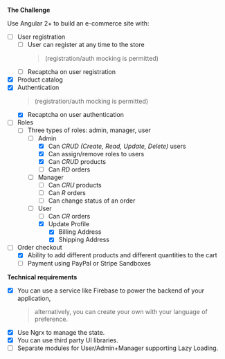 **The Challenge**

Use Angular 2+ to build an e-commerce site with:

 - [ ]  User registration
    - [ ] User can register at any time to the store 
      >  (registration/auth mocking is permitted)
    - [ ] Recaptcha on user registration
- [x] Product catalog
- [x] Authentication
  >  (registration/auth mocking is permitted)
  - [x] Recaptcha on user authentication
- [ ] Roles
  - [ ] Three types of roles: admin, manager, user
      - [ ] Admin
          - [x] Can *CRUD (Create, Read, Update, Delete)* users
          - [x] Can assign/remove roles to users
          - [x] Can *CRUD* products
          - [ ] Can *RD* orders
      - [ ] Manager
          - [ ] Can *CRU* products
          - [ ] Can *R* orders
          - [ ] Can change status of an order
      - [ ] User
          - [ ] Can *CR* orders
          - [x] Update Profile
              - [x] Billing Address
              - [x] Shipping Address
- [ ] Order checkout
    - [x] Ability to add different products and different quantities to the cart
    - [ ] Payment using PayPal or Stripe Sandboxes
    
**Technical requirements**
- [x] You can use a service like Firebase to power the backend of your application, 
    > alternatively, you can create your own with your language of preference.
- [x] Use Ngrx to manage the state.
- [x] You can use third party UI libraries.
- [ ] Separate modules for User/Admin+Manager supporting Lazy Loading.
